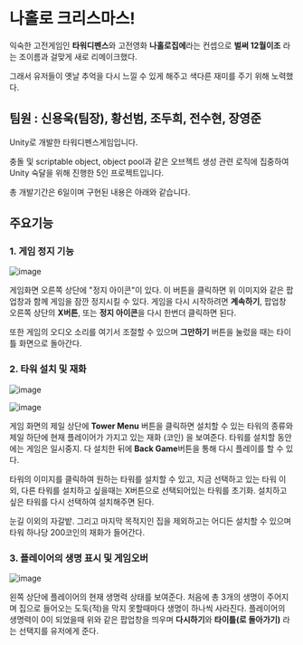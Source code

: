 # 나홀로 크리스마스!


익숙한 고전게임인 **타워디펜스**와 고전영화 **나홀로집에**라는 컨셉으로 **벌써 12월이조** 라는 조이름과 걸맞게 새로 리메이크했다. 

그래서 유저들이 옛날 추억을 다시 느낄 수 있게 해주고 색다른 재미를 주기 위해 노력했다. 



## 팀원 : 신용욱(팀장), 황선범, 조두희, 전수현, 장영준

Unity로 개발한 타워디펜스게임입니다. 

충돌 및 scriptable object, object pool과 같은 오브젝트 생성 관련 로직에 집중하여 Unity 숙달을 위해 진행한 5인 프로젝트입니다.

총 개발기간은 6일이며 구현된 내용은 아래와 같습니다.


## 주요기능 

### **1. 게임 정지 기능**


   ![image](https://github.com/ptt0313/It-s-already-December/assets/89771577/aa1195a0-a127-47ff-b355-b2b557aa3c3d)

   게임화면 오른쪽 상단에 "정지 아이콘"이 있다. 이 버튼을 클릭하면 위 이미지와 같은 팝업창과 함께 게임을 잠깐 정지시킬 수 있다.
   게임을 다시 시작하려면 **계속하기**, 팝업창 오른쪽 상단의 **X버튼**, 또는 **정지 아이콘**을 다시 한번더 클릭하면 된다. 

   또한 게임의 오디오 소리를 여기서 조절할 수 있으며 **그만하기** 버튼을 눌렀을 때는 타이틀 화면으로 돌아간다. 
   


### **2. 타워 설치 및 재화**



![image](https://github.com/ptt0313/It-s-already-December/assets/89771577/fefa017e-ef20-4e06-963f-a6003ea1f3ab)


![image](https://github.com/ptt0313/It-s-already-December/assets/89771577/87b15d8f-21c8-4baa-b9a1-4ff6428afac9)


게임 화면의 제일 상단에 **Tower Menu** 버튼을 클릭하면 설치할 수 있는 타워의 종류와 제일 하단에 현재 플레이어가 가지고 있는 재화 (코인) 을 보여준다. 
타워를 설치할 동안에는 게임은 일시중지. 다 설치한 뒤에 **Back Game**버튼을 통해 다시 플레이를 할 수 있다. 

타워의 이미지를 클릭하여 원하는 타워를 설치할 수 있고, 지금 선택하고 있는 타워 이외, 다른 타워를 설치하고 싶을때는 X버튼으로 선택되어있는 타워를 초기화. 설치하고 싶은 타워를 다시 선택하여 설치해주면 된다.  

눈길 이외의 자갈밭. 그리고 마지막 목적지인 집을 제외하고는 어디든 설치할 수 있으며 타워 하나당 200코인의 재화가 들어간다. 



### **3. 플레이어의 생명 표시 및 게임오버** 

![image](https://github.com/ptt0313/It-s-already-December/assets/89771577/7b4c10b7-99f5-4b3c-a236-bc6fede5da8c)


왼쪽 상단에 플레이어의 현재 생명력 상태를 보여준다. 처음에 총 3개의 생명이 주어지며 집으로 들어오는 도둑(적)을 막지 못할때마다 생명이 하나씩 사라진다.
플레이어의 생명력이 0이 되었을때 위와 같은 팝업창을 띄우며 **다시하기**와 **타이틀(로 돌아가기)** 라는 선택지를 유저에게 준다. 
